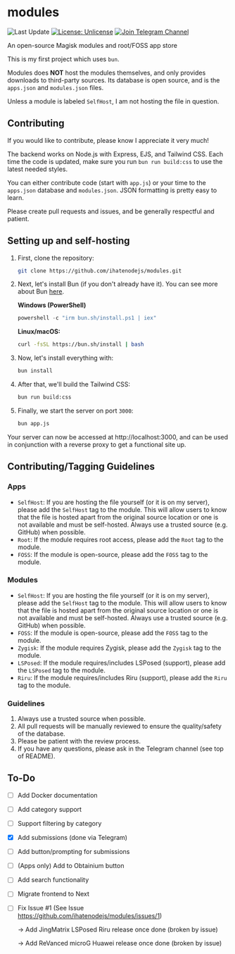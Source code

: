 # modules

![Last Update](https://img.shields.io/badge/last_update-17_Feb_2024-blue)
[![License: Unlicense](https://img.shields.io/badge/license-Unlicense-blue.svg)](http://unlicense.org/)
[![Join Telegram Channel](https://img.shields.io/badge/join_channel-telegram-blue)](https://t.me/pontushub)

An open-source Magisk modules and root/FOSS app store

This is my first project which uses `bun`.

Modules does **NOT** host the modules themselves, and only provides downloads to third-party sources. Its database is open source, and is the `apps.json` and `modules.json` files.

Unless a module is labeled `SelfHost`, I am not hosting the file in question.

## Contributing

If you would like to contribute, please know I appreciate it very much!

The backend works on Node.js with Express, EJS, and Tailwind CSS. Each time the code is updated, make sure you run `bun run build:css` to use the latest needed styles.

You can either contribute code (start with `app.js`) or your time to the `apps.json` database and `modules.json`. JSON formatting is pretty easy to learn.

Please create pull requests and issues, and be generally respectful and patient. 

## Setting up and self-hosting

1. First, clone the repository:

   ```bash
   git clone https://github.com/ihatenodejs/modules.git
   ```

2. Next, let's install Bun (if you don't already have it). You can see more about Bun [here](https://bun.sh/).

   **Windows (PowerShell)**

   ```powershell
   powershell -c "irm bun.sh/install.ps1 | iex"
   ```

   **Linux/macOS:**

   ```bash
   curl -fsSL https://bun.sh/install | bash
   ```

3. Now, let's install everything with:

   ```bash
   bun install
   ```

4. After that, we'll build the Tailwind CSS:

   ```bash
   bun run build:css
   ```

5. Finally, we start the server on port `3000`:

   ```bash
   bun app.js
   ```

Your server can now be accessed at http://localhost:3000, and can be used in conjunction with a reverse proxy to get a functional site up.

## Contributing/Tagging Guidelines

### Apps

- `SelfHost`: If you are hosting the file yourself (or it is on my server), please add the `SelfHost` tag to the module. This will allow users to know that the file is hosted apart from the original source location or one is not available and must be self-hosted. Always use a trusted source (e.g. GitHub) when possible.
- `Root`: If the module requires root access, please add the `Root` tag to the module.
- `FOSS`: If the module is open-source, please add the `FOSS` tag to the module.

### Modules

- `SelfHost`: If you are hosting the file yourself (or it is on my server), please add the `SelfHost` tag to the module. This will allow users to know that the file is hosted apart from the original source location or one is not available and must be self-hosted. Always use a trusted source (e.g. GitHub) when possible.
- `FOSS`: If the module is open-source, please add the `FOSS` tag to the module.
- `Zygisk`: If the module requires Zygisk, please add the `Zygisk` tag to the module.
- `LSPosed`: If the module requires/includes LSPosed (support), please add the `LSPosed` tag to the module.
- `Riru`: If the module requires/includes Riru (support), please add the `Riru` tag to the module.

### Guidelines

1. Always use a trusted source when possible.
2. All pull requests will be manually reviewed to ensure the quality/safety of the database.
3. Please be patient with the review process.
4. If you have any questions, please ask in the Telegram channel (see top of README).

## To-Do

- [ ] Add Docker documentation
- [ ] Add category support
- [ ] Support filtering by category
- [X] Add submissions (done via Telegram)
- [ ] Add button/prompting for submissions
- [ ] (Apps only) Add to Obtainium button
- [ ] Add search functionality
- [ ] Migrate frontend to Next
- [ ] Fix Issue #1 (See Issue <https://github.com/ihatenodejs/modules/issues/1>)

   -> Add JingMatrix LSPosed Riru release once done (broken by issue)

   -> Add ReVanced microG Huawei release once done (broken by issue)
